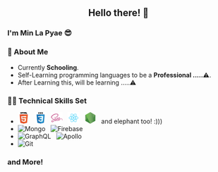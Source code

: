   <h2 align="center">Hello there! 👋</h2>
   <h3>I'm <b>Min La Pyae</b> 😎</h3>
    <h3><b>🤗 About Me</b></h3>
    <ul>
      <li>Currently <b>Schooling</b>.</li>
      <li>
        Self-Learning programming languages to be a <b>Professional .....⚠️</b>.
      </li>
      <li>After Learning this, will be learning .....⚠️</li>
    </ul>
    <h3><b>👨‍💻 Technical Skills Set</b></h3>
<ul>
  <li>
        <img
          alt="HTML5"
          width="26px"
          src="https://raw.githubusercontent.com/github/explore/80688e429a7d4ef2fca1e82350fe8e3517d3494d/topics/html/html.png"
        />
        &nbsp;
        <img
          alt="CSS3"
          width="26px"
          src="https://raw.githubusercontent.com/github/explore/80688e429a7d4ef2fca1e82350fe8e3517d3494d/topics/css/css.png"
        />
        &nbsp;
        <img
          alt="Sass"
          width="26px"
          src="https://raw.githubusercontent.com/github/explore/80688e429a7d4ef2fca1e82350fe8e3517d3494d/topics/sass/sass.png"
        />
        &nbsp;
        <img
          alt="React"
          width="26px"
          src="https://raw.githubusercontent.com/github/explore/80688e429a7d4ef2fca1e82350fe8e3517d3494d/topics/react/react.png"
        />
        &nbsp;
        <img
          alt="Node.js"
          width="26px"
          src="https://raw.githubusercontent.com/github/explore/80688e429a7d4ef2fca1e82350fe8e3517d3494d/topics/nodejs/nodejs.png"
        />
        &nbsp; and elephant too! :)))
      </li>
      <li>
        <img
          alt="Mongo"
          width="30px"
          src="https://dwglogo.com/wp-content/uploads/2017/12/MongoDB_logo_01.png"
        />
        &nbsp;
        <img
          alt="Firebase"
          width="26px"
          src="https://img.icons8.com/color/452/firebase.png"
        />
        &nbsp; &nbsp;
      </li>
      <li>
        <img
          alt="GraphQL"
          width="26px"
          src="https://upload.wikimedia.org/wikipedia/commons/thumb/1/17/GraphQL_Logo.svg/1200px-GraphQL_Logo.svg.png"
        />
        &nbsp;
        <img
          alt="Apollo"
          width="40px"
          height="20px"
          src="https://d2eip9sf3oo6c2.cloudfront.net/tags/images/000/001/216/landscape/apollo-seeklogo.com_%281%29.png"
        />
      </li>
      <li>
        <img
          alt="Git"
          width="26px"
          src="https://github.githubassets.com/images/modules/logos_page/GitHub-Mark.png"
        />
      </li>
    </ul>
    <h3>and More!</h3>
